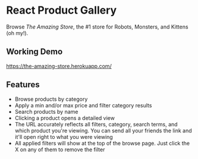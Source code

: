 # React Product Gallery

Browse *The Amazing Store*, the #1 store for Robots, Monsters, and Kittens (oh my!). 

## Working Demo
https://the-amazing-store.herokuapp.com/

## Features
- Browse products by category
- Apply a min and/or max price and filter category results
- Search products by name
- Clicking a product opens a detailed view
- The URL accurately reflects all filters, category, search terms, and which product you're viewing. You can send all your friends the link and it'll open right to what you were viewing
- All applied filters will show at the top of the browse page. Just click the X on any of them to remove the filter
